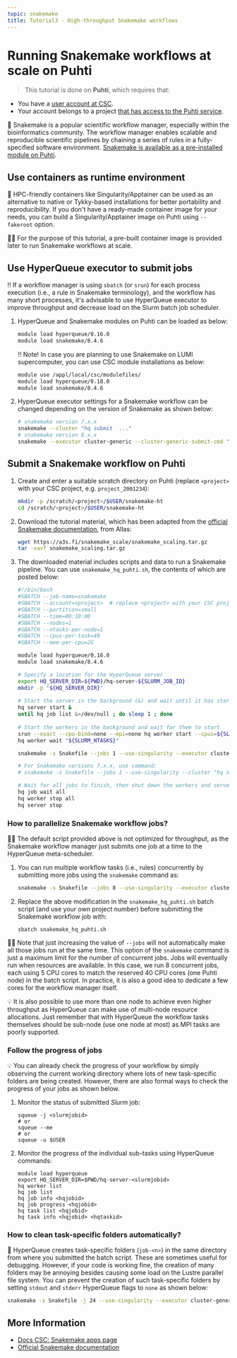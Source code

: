 ```yaml
---
topic: snakemake
title: Tutorial3 - High-throughput Snakemake workflows
---
```


# Running Snakemake workflows at scale on Puhti

> This tutorial is done on **Puhti**, which requires that:

- You have a [user account at CSC](https://docs.csc.fi/accounts/how-to-create-new-user-account/).
- Your account belongs to a project [that has access to the Puhti service](https://docs.csc.fi/accounts/how-to-add-service-access-for-project/).

💬 Snakemake is a popular scientific workflow manager, especially within the
bioinformatics community. The workflow manager enables scalable and
reproducible scientific pipelines by chaining a series of rules in a
fully-specified software environment.
[Snakemake is available as a pre-installed module on Puhti](https://docs.csc.fi/apps/snakemake/).

## Use containers as runtime environment 

💬 HPC-friendly containers like Singularity/Apptainer can be used as an
alternative to native or Tykky-based installations for better portability and
reproducibility. If you don't have a ready-made container image for your needs,
you can build a Singularity/Apptainer image on Puhti using `--fakeroot` option.  

☝🏻 For the purpose of this tutorial, a pre-built container image is provided
later to run Snakemake workflows at scale.

## Use HyperQueue executor to submit jobs

‼️ If a workflow manager is using `sbatch` (or `srun`) for each process execution
(i.e., a rule in Snakemake terminology), and the workflow has many short
processes, it's advisable to use HyperQueue executor to improve throughput and
decrease load on the Slurm batch job scheduler.

1. HyperQueue and Snakemake modules on Puhti can be loaded as below:
   ```bash
   module load hyperqueue/0.16.0
   module load snakemake/8.4.6
   ```

   ‼️ Note! In case you are planning to use Snakemake on LUMI supercomputer, you
   can use CSC module installations as below:

   ```bash
   module use /appl/local/csc/modulefiles/
   module load hyperqueue/0.18.0
   module load snakemake/8.4.6
   ```

2. HyperQueue executor settings for a Snakemake workflow can be changed
   depending on the version of Snakemake as shown below:

   ```bash
   # snakemake version 7.x.x
   snakemake --cluster "hq submit  ..."
   # snakemake version 8.x.x
   snakemake --executor cluster-generic --cluster-generic-submit-cmd "hq submit ..."  
   ```

## Submit a Snakemake workflow on Puhti

1. Create and enter a suitable scratch directory on Puhti (replace `<project>`
   with your CSC project, e.g. `project_2001234`):

   ```bash
   mkdir -p /scratch/<project>/$USER/snakemake-ht
   cd /scratch/<project>/$USER/snakemake-ht
   ```

2. Download the tutorial material, which has been adapted from the
   [official Snakemake documentation](https://snakemake.readthedocs.io/en/v6.6.1/executor_tutorial/google_lifesciences.html),
   from Allas:

   ```bash
   wget https://a3s.fi/snakemake_scale/snakemake_scaling.tar.gz
   tar -xavf snakemake_scaling.tar.gz
   ```

3. The downloaded material includes scripts and data to run a Snakemake
   pipeline. You can use `snakemake_hq_puhti.sh`, the contents of which are
   posted below:

   ```bash 
   #!/bin/bash
   #SBATCH --job-name=snakemake
   #SBATCH --account=<project>  # replace <project> with your CSC project, e.g. project_2001234
   #SBATCH --partition=small
   #SBATCH --time=00:10:00
   #SBATCH --nodes=1
   #SBATCH --ntasks-per-node=1
   #SBATCH --cpus-per-task=40
   #SBATCH --mem-per-cpu=2G
   
   module load hyperqueue/0.16.0
   module load snakemake/8.4.6
   
   # Specify a location for the HyperQueue server
   export HQ_SERVER_DIR=${PWD}/hq-server-${SLURM_JOB_ID}
   mkdir -p "${HQ_SERVER_DIR}"
    
   # Start the server in the background (&) and wait until it has started
   hq server start &
   until hq job list &>/dev/null ; do sleep 1 ; done
    
   # Start the workers in the background and wait for them to start
   srun --exact --cpu-bind=none --mpi=none hq worker start --cpus=${SLURM_CPUS_PER_TASK} &
   hq worker wait "${SLURM_NTASKS}"
   
   snakemake -s Snakefile --jobs 1 --use-singularity --executor cluster-generic --cluster-generic-submit-cmd "hq submit --cpus 5"
   
   # For Snakemake versions 7.x.x, use command:
   # snakemake -s Snakefile --jobs 1 --use-singularity --cluster "hq submit --cpus 5"
   
   # Wait for all jobs to finish, then shut down the workers and server
   hq job wait all
   hq worker stop all
   hq server stop
   ```

### How to parallelize Snakemake workflow jobs?

☝🏻 The default script provided above is not optimized for throughput, as the
Snakemake workflow manager just submits one job at a time to the HyperQueue
meta-scheduler.

1. You can run multiple workflow tasks (i.e., rules) concurrently by submitting
   more jobs using the `snakemake` command as:

   ```bash
   snakemake -s Snakefile --jobs 8 --use-singularity --executor cluster-generic --cluster-generic-submit-cmd "hq submit --cpus 5"
   ``` 

2. Replace the above modification in the `snakemake_hq_puhti.sh` batch script
   (and use your own project number) before submitting the Snakemake workflow
   job with:

   ```
   sbatch snakemake_hq_puhti.sh
   ```

☝🏻 Note that just increasing the value of `--jobs` will not automatically make
all those jobs run at the same time. This option of the `snakemake` command is
just a maximum limit for the number of concurrent jobs. Jobs will eventually
run when resources are available. In this case, we run 8 concurrent jobs, each
using 5 CPU cores to match the reserved 40 CPU cores (one Puhti node) in the
batch script. In practice, it is also a good idea to dedicate a few cores for
the workflow manager itself.

💡 It is also possible to use more than one node to achieve even higher
throughput as HyperQueue can make use of multi-node resource allocations.
Just remember that with HyperQueue the workflow tasks themselves should be
sub-node (use one node at most) as MPI tasks are poorly supported.

### Follow the progress of jobs

💡 You can already check the progress of your workflow by simply observing the
current working directory where lots of new task-specific folders are being
created. However, there are also formal ways to check the progress of your jobs
as shown below.

1. Monitor the status of submitted *Slurm* job:

   ```
   squeue -j <slurmjobid>
   # or
   squeue --me
   # or
   squeue -u $USER
   ```

2. Monitor the progress of the individual sub-tasks using HyperQueue commands:

   ```
   module load hyperqueue
   export HQ_SERVER_DIR=$PWD/hq-server-<slurmjobid>
   hq worker list
   hq job list
   hq job info <hqjobid>
   hq job progress <hqjobid>
   hq task list <hqjobid>
   hq task info <hqjobid> <hqtaskid>
   ```

### How to clean task-specific folders automatically?

💭 HyperQueue creates task-specific folders (`job-<n>`) in the same directory
from where you submitted the batch script. These are sometimes useful for
debugging. However, if your code is working fine, the creation of many folders
may be annoying besides causing some load on the Lustre parallel file system.
You can prevent the creation of such task-specific folders by setting `stdout`
and `stderr` HyperQueue flags to `none` as shown below:

```bash
snakemake -s Snakefile -j 24 --use-singularity --executor cluster-generic --cluster-generic-submit-cmd "hq submit --stdout=none --stderr=none --cpus 5"
```

## More Information

- [Docs CSC: Snakemake apps page](https://docs.csc.fi/apps/snakemake/)
- [Official Snakemake documentation](https://snakemake.readthedocs.io/en/stable/)

